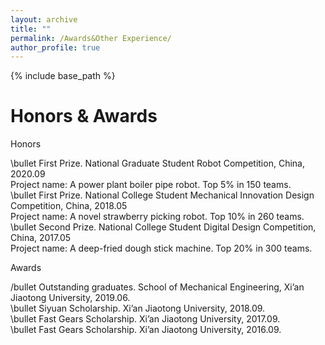 ```yaml
---
layout: archive
title: ""
permalink: /Awards&Other Experience/
author_profile: true
---
```

{% include base_path %}

Honors & Awards
======

Honors

\bullet First Prize. National Graduate Student Robot Competition, China, 2020.09     
                     Project name: A power plant boiler pipe robot. Top 5% in 150 teams.    
\bullet First Prize. National College Student Mechanical Innovation Design Competition, China, 2018.05    
                     Project name: A novel strawberry picking robot. Top 10% in 260 teams.   
\bullet Second Prize. National College Student Digital Design Competition, China, 2017.05   
                     Project name: A deep-fried dough stick machine. Top 20% in 300 teams.    
                     
Awards

/bullet Outstanding graduates. School of Mechanical Engineering, Xi’an Jiaotong University, 2019.06.    
\bullet Siyuan Scholarship. Xi’an Jiaotong University, 2018.09.     
\bullet Fast Gears Scholarship. Xi’an Jiaotong University, 2017.09.     
\bullet Fast Gears Scholarship. Xi’an Jiaotong University, 2016.09.     

